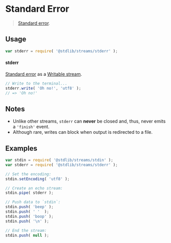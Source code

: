 Standard Error
===

> [Standard error][standard-streams].

<!-- <usage> -->

## Usage

``` javascript
var stderr = require( '@stdlib/streams/stderr' );
```

#### stderr

[Standard error][standard-streams] as a [Writable stream][writable-stream].

``` javascript
// Write to the terminal...
stderr.write( 'Oh no!', 'utf8' );
// => 'Oh no!'
```

<!-- </usage> -->


<!-- <notes> -->

## Notes

* Unlike other streams, `stderr` can __never__ be closed and, thus, never emits a `'finish'` event.
* Although rare, writes can block when output is redirected to a file. 

<!-- </notes> -->


<!-- <examples> -->

## Examples

``` javascript
var stdin = require( '@stdlib/streams/stdin' );
var stderr = require( '@stdlib/streams/stderr' );

// Set the encoding:
stdin.setEncoding( 'utf8' );

// Create an echo stream:
stdin.pipe( stderr );

// Push data to `stdin`:
stdin.push( 'beep' );
stdin.push( ' '  );
stdin.push( 'boop' );
stdin.push( '\n' );

// End the stream:
stdin.push( null );
```

<!-- </examples> -->


<!-- <links> -->

[standard-streams]: https://en.wikipedia.org/wiki/Standard_streams
[writable-stream]: https://nodejs.org/api/stream.html#stream_class_stream_writable

<!-- </links> -->
